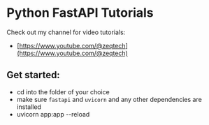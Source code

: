 # Python FastAPI Tutorials

Check out my channel for video tutorials:

- [https://www.youtube.com/@zeqtech](https://www.youtube.com/@zeqtech)

## Get started:

- cd into the folder of your choice
- make sure `fastapi` and `uvicorn` and any other dependencies are installed
- uvicorn app:app --reload
